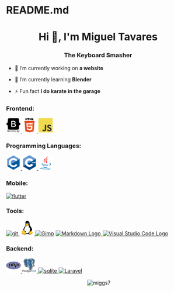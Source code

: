 # README.md

<h1 align="center">Hi 👋, I'm Miguel Tavares</h1>
<h3 align="center">The Keyboard Smasher</h3>

- 🔭 I’m currently working on **a website**

- 🌱 I’m currently learning **Blender**

- ⚡ Fun fact **I do karate in the garage**

<p align="left">
</p>

<h3 align="left">Frontend:</h3>
<p align="left"> <a href="https://getbootstrap.com" target="_blank" rel="noreferrer"> <img src="https://raw.githubusercontent.com/devicons/devicon/master/icons/bootstrap/bootstrap-plain-wordmark.svg" alt="bootstrap" width="40" height="40"/> </a> <a href="https://www.w3.org/html/" target="_blank" rel="noreferrer"> <img src="https://raw.githubusercontent.com/devicons/devicon/master/icons/html5/html5-original-wordmark.svg" alt="html5" width="40" height="40"/> </a><a href="https://developer.mozilla.org/en-US/docs/Web/JavaScript" target="_blank" rel="noreferrer"> <img src="https://raw.githubusercontent.com/devicons/devicon/master/icons/javascript/javascript-original.svg" alt="javascript" width="40" height="40"/> </a>
<h3 align="left">Programming Languages:</h3>
<a href="https://www.cprogramming.com/" target="_blank" rel="noreferrer"> <img src="https://raw.githubusercontent.com/devicons/devicon/master/icons/c/c-original.svg" alt="c" width="40" height="40"/> </a> <a href="https://www.w3schools.com/cpp/" target="_blank" rel="noreferrer"> <img src="https://raw.githubusercontent.com/devicons/devicon/master/icons/cplusplus/cplusplus-original.svg" alt="cplusplus" width="40" height="40"/> </a> <a href="https://www.java.com" target="_blank" rel="noreferrer"> <img src="https://raw.githubusercontent.com/devicons/devicon/master/icons/java/java-original.svg" alt="java" width="40" height="40"/> </a>
<h3 align="left">Mobile:</h3>
<a href="https://flutter.dev" target="_blank" rel="noreferrer"> <img src="https://www.vectorlogo.zone/logos/flutterio/flutterio-icon.svg" alt="flutter" width="40" height="40"/> </a> 
<h3 align="left">Tools:</h3>
<a href="https://git-scm.com/" target="_blank" rel="noreferrer"> <img src="https://www.vectorlogo.zone/logos/git-scm/git-scm-icon.svg" alt="git" width="40" height="40"/> </a>  <a href="https://www.linux.org/" target="_blank" rel="noreferrer"> <img src="https://raw.githubusercontent.com/devicons/devicon/master/icons/linux/linux-original.svg" alt="linux" width="40" height="40"/> </a> <a href="https://www.php.net" target="_blank" rel="noreferrer"> </a> <a href="https://git-scm.com/" target="_blank" rel="noreferrer"><img alt="Gimp" src="https://img.icons8.com/fluent/64/000000/gimp.png" title="Gimp"/ widtth="40" height="40"></a> <a href="https://git-scm.com/" target="_blank" rel="noreferrer"> <img alt="Markdown Logo" style="margin: 0px 1px;" src="https://img.icons8.com/color/64/000000/markdown.png" title="Markdown" width="40" height="40" /> </a> <a href="https://git-scm.com/" target="_blank" rel="noreferrer"> <img alt="Visual Studio Code Logo" style="margin: 0px 1px;" src="https://img.icons8.com/fluent/64/000000/visual-studio-code-2019.png" title="Visual Studio Code" width=40 height=40/> </a>

<h3 align="left">Backend:</h3> 
<a href="https://git-scm.com/" target="_blank" rel="noreferrer"> <img src="https://raw.githubusercontent.com/devicons/devicon/master/icons/php/php-original.svg" alt="php" width="40" height="40"/> </a> <a href="https://www.postgresql.org" target="_blank" rel="noreferrer"> <img src="https://raw.githubusercontent.com/devicons/devicon/master/icons/postgresql/postgresql-original-wordmark.svg" alt="postgresql" width="40" height="40"/> </a> <a href="https://www.sqlite.org/" target="_blank" rel="noreferrer"> <img src="https://www.vectorlogo.zone/logos/sqlite/sqlite-icon.svg" alt="sqlite" width="40" height="40"/> </a>  <a href="https://git-scm.com/" target="_blank" rel="noreferrer"><img alt="Laravel" style="margin: 0px 1px;" src="https://s3-eu-west-1.amazonaws.com/bucketeer-688d8e11-8fc6-459f-bb52-26fd21452913/2020/03/AcA2LnWL_400x400.jpg" title="Visual Studio Code"/ width=40 height=40></a>
</p>

<p  align="center">&nbsp;<img align="center" src="https://github-readme-stats.vercel.app/api?username=miggs7&show_icons=true&locale=en" alt="miggs7" /></p>
